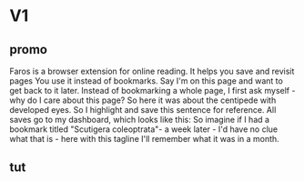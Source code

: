 # V1
## promo
Faros is a browser extension for online reading.
It helps you save and revisit pages
You use it instead of bookmarks.
Say I'm on this page and want to get back to it later. 
Instead of bookmarking a whole page, I first ask myself - why do I care about this page?
So here it was about the centipede with developed eyes.
So I highlight and save this sentence for reference.
All saves go to my dashboard, which looks like this:
So imagine if I had a bookmark titled "Scutigera coleoptrata"- a week later - I'd have no clue what that is - here with this tagline I'll remember what it was in a month. 



## tut
